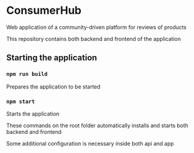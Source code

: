 # ConsumerHub

Web application of a community-driven platform for reviews of products

This repository contains both backend and frontend of the application

## Starting the application

### `npm run build`

Prepares the application to be started

### `npm start`

Starts the application

These commands on the root folder automatically installs and starts both backend and frontend

Some additional configuration is necessary inside both api and app
